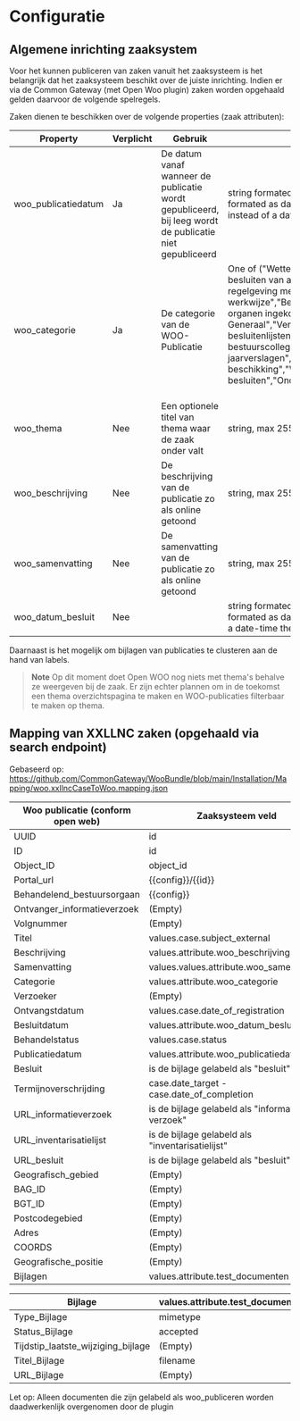 # Configuratie

## Algemene inrichting zaaksystem
Voor het kunnen publiceren van zaken vanuit het zaaksysteem is het belangrijk dat het zaaksysteem beschikt over de juiste inrichting. Indien er via de Common Gateway (met Open Woo plugin) zaken worden opgehaald gelden daarvoor de volgende spelregels.

Zaken dienen te beschikken over de volgende properties (zaak attributen):

| Property            | Verplicht | Gebruik                                                                                                 | Toegestane waardes                                                                                                                                                                                                                                                                                                                                                                                                                                                                                                                                                                                         |
|---------------------|-----------|---------------------------------------------------------------------------------------------------------|------------------------------------------------------------------------------------------------------------------------------------------------------------------------------------------------------------------------------------------------------------------------------------------------------------------------------------------------------------------------------------------------------------------------------------------------------------------------------------------------------------------------------------------------------------------------------------------------------------|
| woo_publicatiedatum | Ja        | De datum vanaf wanneer de publicatie wordt gepubliceerd, bij leeg wordt de publicatie niet gepubliceerd | string formated as date-time (e.g. 2023-09-12 09:00) or string formated as date (e.g. 2023-09-12) or NULL. if a date is presented instead of a date-time the time wil be automaticly set to 00:00.                                                                                                                                                                                                                                                                                                                                                                                                         |
| woo_categorie       | Ja        | De categorie van de WOO-Publicatie                                                                      | One of ("Wetten en algemeen verbindende voorschriften","Overige besluiten van algemene strekking","Ontwerpen van wet- en regelgeving met adviesaanvraag","Organisatie en werkwijze","Bereikbaarheidsgegevens","Bij vertegenwoordigende organen ingekomen stukken","Vergaderstukken Staten-Generaal","Vergaderstukken decentrale overheden","Agenda's en besluitenlijsten bestuurscolleges","Adviezen","Convenanten","Jaarplannen en jaarverslagen","Subsidieverplichtingen anders dan met beschikking","WOO-verzoeken en -besluiten","Onderzoeksrapporten","Beschikkingen","Klachtoordelen")               |
| woo_thema           | Nee       | Een optionele titel van thema waar de zaak onder valt                                                   | string, max 255 characters                                                                                                                                                                                                                                                                                                                                                                                                                                                                                                                                                                                 |
| woo_beschrijving    | Nee       | De beschrijving van de publicatie zo als online getoond                                                 | string, max 255 characters                                                                                                                                                                                                                                                                                                                                                                                                                                                                                                                                                                                 |
| woo_samenvatting    | Nee       | De samenvatting van de publicatie zo als online getoond                                                 | string, max 255 characters                                                                                                                                                                                                                                                                                                                                                                                                                                                                                                                                                                                 |
| woo_datum_besluit   | Nee       |                                                                                                         | string formated as date-time (e.g. 2023-09-12 09:00) or string formated as date (e.g. 2023-09-12). if a date is presented instead of a date-time the time wil be automaticly set to 00:00.                                                                                                                                                                                                                                                                                                                                                                                                                 |

Daarnaast is het mogelijk om bijlagen van publicaties te clusteren aan de hand van labels.

> **Note**
> Op dit moment doet Open WOO nog niets met thema's behalve ze weergeven bij de zaak. Er zijn echter plannen om in de toekomst een thema overzichtspagina te maken en WOO-publicaties filterbaar te maken op thema.

## Mapping van XXLLNC zaken (opgehaald via search endpoint)
Gebaseerd op: https://github.com/CommonGateway/WooBundle/blob/main/Installation/Mapping/woo.xxllncCaseToWoo.mapping.json

| Woo publicatie (conform open web) | Zaaksysteem veld                                 |
|-----------------------------------|--------------------------------------------------|
| UUID                              | id                                               |
| ID                                | id                                               |
| Object_ID                         | object_id                                        |
| Portal_url                        | {{config}}/{{id}}                                |
| Behandelend_bestuursorgaan        | {{config}}                                       |
| Ontvanger_informatieverzoek       | (Empty)                                          |
| Volgnummer                        | (Empty)                                          |
| Titel                             | values.case.subject_external                     |
| Beschrijving                      | values.attribute.woo_beschrijving                |
| Samenvatting                      | values.values.attribute.woo_samenvatting         |
| Categorie                         | values.attribute.woo_categorie                   |
| Verzoeker                         | (Empty)                                          |
| Ontvangstdatum                    | values.case.date_of_registration                 |
| Besluitdatum                      | values.attribute.woo_datum_besluit               |
| Behandelstatus                    | values.case.status                               |
| Publicatiedatum                   | values.attribute.woo_publicatiedatum             |
| Besluit                           | is de bijlage gelabeld als "besluit"             |
| Termijnoverschrijding             | case.date_target - case.date_of_completion       |
| URL_informatieverzoek             | is de bijlage gelabeld als "informatie verzoek"  |
| URL_inventarisatielijst           | is de bijlage gelabeld als "inventarisatielijst" |
| URL_besluit                       | is de bijlage gelabeld als "besluit"             |
| Geografisch_gebied                | (Empty)                                          |
| BAG_ID                            | (Empty)                                          |
| BGT_ID                            | (Empty)                                          |
| Postcodegebied                    | (Empty)                                          |
| Adres                             | (Empty)                                          |
| COORDS                            | (Empty)                                          |
| Geografische_positie              | (Empty)                                          |
| Bijlagen                          | values.attribute.test_documenten                 |

| Bijlage                            | values.attribute.test_documenten                       |
|------------------------------------|--------------------------------------------------------|
| Type_Bijlage                       | mimetype                                               |
| Status_Bijlage                     | accepted                                               |
| Tijdstip_laatste_wijziging_bijlage | (Empty)                                                |
| Titel_Bijlage                      | filename                                               |
| URL_Bijlage                        | (Empty)                                                |

Let op: Alleen documenten die zijn gelabeld als woo_publiceren worden daadwerkenlijk overgenomen door de plugin